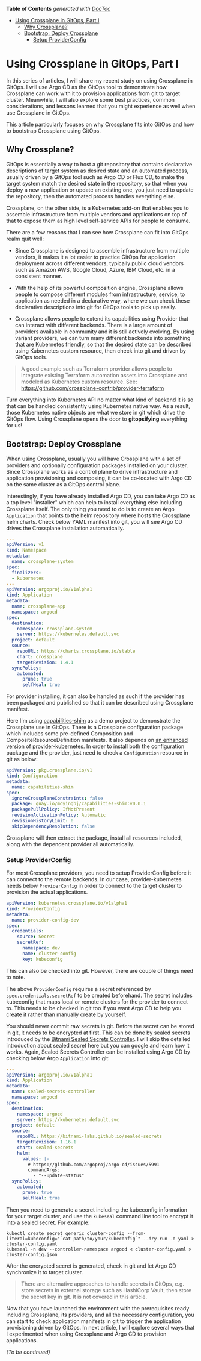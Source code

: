 <!-- START doctoc generated TOC please keep comment here to allow auto update -->
<!-- DON'T EDIT THIS SECTION, INSTEAD RE-RUN doctoc TO UPDATE -->
**Table of Contents**  *generated with [DocToc](https://github.com/thlorenz/doctoc)*

- [Using Crossplane in GitOps, Part I](#using-crossplane-in-gitops-part-i)
  - [Why Crossplane?](#why-crossplane)
  - [Bootstrap: Deploy Crossplane](#bootstrap-deploy-crossplane)
    - [Setup ProviderConfig](#setup-providerconfig)

<!-- END doctoc generated TOC please keep comment here to allow auto update -->

# Using Crossplane in GitOps, Part I

In this series of articles, I will share my recent study on using Crossplane in GitOps. I will use Argo CD as the GitOps tool to demonstrate how Crossplane can work with it to provision applications from git to target cluster. Meanwhile, I will also explore some best practices, common considerations, and lessons learned that you might experience as well when use Crossplane in GitOps.

This article particularly focuses on why Crossplane fits into GitOps and how to bootstrap Crossplane using GitOps.

## Why Crossplane?

GitOps is essentially a way to host a git repository that contains declarative descriptions of target system as desired state and an automated process, usually driven by a GitOps tool such as Argo CD or Flux CD, to make the target system match the desired state in the repository, so that when you deploy a new application or update an existing one, you just need to update the repository, then the automated process handles everything else.

Crossplane, on the other side, is a Kubernetes add-on that enables you to assemble infrastructure from multiple vendors and applications on top of that to expose them as high level self-service APIs for people to consume.

There are a few reasons that I can see how Crossplane can fit into GitOps realm quit well:

* Since Crossplane is designed to assemble infrastructure from multiple vendors, it makes it a lot easier to practice GitOps for application deployment across different vendors, typically public cloud vendors such as Amazon AWS, Google Cloud, Azure, IBM Cloud, etc. in a consistent manner.

* With the help of its powerful composition engine, Crossplane allows people to compose different modules from infrastructure, service, to application as needed in a declarative way, where we can check these declarative descriptions into git for GitOps tools to pick up easily.

* Crossplane allows people to extend its capabilities using Provider that can interact with different backends. There is a large amount of providers available in community and it is still actively evolving. By using variant providers, we can turn many different backends into something that are Kubernetes friendly, so that the desired state can be described using Kubernetes custom resource, then check into git and driven by GitOps tools.

> A good example such as Terraform provider allows people to integrate existing Terraform automation assets into Crossplane and modeled as Kubernetes custom resource. See: https://github.com/crossplane-contrib/provider-terraform

Turn everything into Kubernetes API no matter what kind of backend it is so that can be handled consistently using Kubernetes native way. As a result, those Kubernetes native objects are what we store in git which drive the GitOps flow. Using Crossplane opens the door to **gitopsifying** everything for us!

## Bootstrap: Deploy Crossplane

When using Crossplane, usually you will have Crossplane with a set of providers and optionally configuration packages installed on your cluster. Since Crossplane works as a control plane to drive infrastructure and application provisioning and composing, it can be co-located with Argo CD on the same cluster as a GitOps control plane.

Interestingly, if you have already installed Argo CD, you can take Argo CD as a top level "installer" which can help to install everything else including Crossplane itself. The only thing you need to do is to create an Argo `Application` that points to the helm repository where hosts the Crossplane helm charts. Check below YAML manifest into git, you will see Argo CD drives the Crossplane installation automatically.

```yaml
---
apiVersion: v1
kind: Namespace
metadata:
  name: crossplane-system 
spec:
  finalizers:
  - kubernetes 
---
apiVersion: argoproj.io/v1alpha1
kind: Application
metadata:
  name: crossplane-app
  namespace: argocd
spec:
  destination:
    namespace: crossplane-system
    server: https://kubernetes.default.svc
  project: default
  source:
    repoURL: https://charts.crossplane.io/stable
    chart: crossplane
    targetRevision: 1.4.1
  syncPolicy:
    automated:
      prune: true
      selfHeal: true
```

For provider installing, it can also be handled as such if the provider has been packaged and published so that it can be described using Crossplane manifest.

Here I'm using [capabilities-shim](https://github.com/morningspace/capabilities-shim) as a demo project to demonstrate the Crossplane use in GitOps. There is a Crossplane configuration package which includes some pre-defined Composition and CompositeResourceDefinition manifests. It also depends on [an enhanced version](https://github.com/morningspace/provider-kubernetes) of [provider-kubernetes](https://github.com/crossplane-contrib/provider-kubernetes). In order to install both the configuration package and the provider, just need to check a `Configuration` resource in git as below:

```yaml
apiVersion: pkg.crossplane.io/v1
kind: Configuration
metadata:
  name: capabilities-shim
spec:
  ignoreCrossplaneConstraints: false
  package: quay.io/moyingbj/capabilities-shim:v0.0.1
  packagePullPolicy: IfNotPresent
  revisionActivationPolicy: Automatic
  revisionHistoryLimit: 0
  skipDependencyResolution: false
```

Crossplane will then extract the package, install all resources included, along with the dependent provider all automatically.

### Setup ProviderConfig

For most Crossplane providers, you need to setup ProviderConfig before it can connect to the remote backends. In our case, provider-kubernetes needs below `ProviderConfig` in order to connect to the target cluster to provision the actual applications. 

```yaml
apiVersion: kubernetes.crossplane.io/v1alpha1
kind: ProviderConfig
metadata:
  name: provider-config-dev
spec:
  credentials:
    source: Secret
    secretRef:
      namespace: dev
      name: cluster-config
      key: kubeconfig
```

This can also be checked into git. However, there are couple of things need to note.

The above `ProviderConfig` requires a secret referenced by `spec.credentials.secretRef` to be created beforehand. The secret includes kubeconfig that maps local or remote clusters for the provider to connect to. This needs to be checked in git too if you want Argo CD to help you create it rather than manually create by yourself.

You should never commit raw secrets in git. Before the secret can be stored in git, it needs to be encrypted at first. This can be done by sealed secrets introduced by the [Bitnami Sealed Secrets Controller](https://engineering.bitnami.com/articles/sealed-secrets.html). I will skip the detailed introduction about sealed secret here but you can google and learn how it works. Again, Sealed Secrets Controller can be installed using Argo CD by checking below Argo `Application` into git:

```yaml
---
apiVersion: argoproj.io/v1alpha1
kind: Application
metadata:
  name: sealed-secrets-controller
  namespace: argocd
spec:
  destination:
    namespace: argocd
    server: https://kubernetes.default.svc
  project: default
  source:
    repoURL: https://bitnami-labs.github.io/sealed-secrets
    targetRevision: 1.16.1
    chart: sealed-secrets
    helm:
      values: |-
        # https://github.com/argoproj/argo-cd/issues/5991
        commandArgs:
          - "--update-status"
  syncPolicy:
    automated:
      prune: true
      selfHeal: true
```

Then you need to generate a secret including the kubeconfig information for your target cluster, and use the `kubeseal` command line tool to encrypt it into a sealed secret. For example:

```console
kubectl create secret generic cluster-config --from-literal=kubeconfig="`cat path/to/your/kubeconfig`" --dry-run -o yaml > cluster-config.yaml
kubeseal -n dev --controller-namespace argocd < cluster-config.yaml > cluster-config.json
```

After the encrypted secret is generated, check in git and let Argo CD synchronize it to target cluster.

> There are alternative approaches to handle secrets in GitOps, e.g. store secrets in external storage such as HashiCorp Vault, then store the secret key in git. It is not covered in this article.

Now that you have launched the environment with the prerequisites ready including Crossplane, its providers, and all the necessary configuration, you can start to check application manifests in git to trigger the application provisioning driven by GitOps. In next article, I will explore several ways that I experimented when using Crossplane and Argo CD to provision applications.

*(To be continued)*
